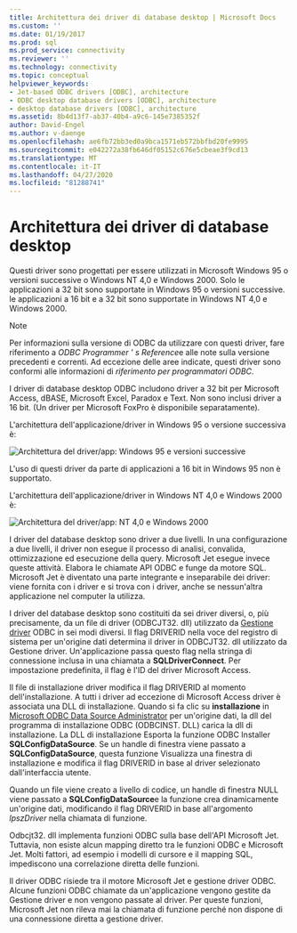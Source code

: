 ```yaml
---
title: Architettura dei driver di database desktop | Microsoft Docs
ms.custom: ''
ms.date: 01/19/2017
ms.prod: sql
ms.prod_service: connectivity
ms.reviewer: ''
ms.technology: connectivity
ms.topic: conceptual
helpviewer_keywords:
- Jet-based ODBC drivers [ODBC], architecture
- ODBC desktop database drivers [ODBC], architecture
- desktop database drivers [ODBC], architecture
ms.assetid: 8b4d13f7-ab37-40b4-a9c6-145e7385352f
author: David-Engel
ms.author: v-daenge
ms.openlocfilehash: ae6fb72bb3ed0a9bca1571eb572bbfbd20fe9995
ms.sourcegitcommit: e042272a38fb646df05152c676e5cbeae3f9cd13
ms.translationtype: MT
ms.contentlocale: it-IT
ms.lasthandoff: 04/27/2020
ms.locfileid: "81288741"
---
```

# <a name="desktop-database-drivers-architecture"></a>Architettura dei driver di database desktop
Questi driver sono progettati per essere utilizzati in Microsoft Windows 95 o versioni successive o Windows NT 4,0 e Windows 2000. Solo le applicazioni a 32 bit sono supportate in Windows 95 o versioni successive. le applicazioni a 16 bit e a 32 bit sono supportate in Windows NT 4,0 e Windows 2000.  
  
> [!NOTE]  
>  Per informazioni sulla versione di ODBC da utilizzare con questi driver, fare riferimento a *ODBC Programmer ' s Reference*e alle note sulla versione precedenti e correnti. Ad eccezione delle aree indicate, questi driver sono conformi alle informazioni di *riferimento per programmatori ODBC*.  
  
 I driver di database desktop ODBC includono driver a 32 bit per Microsoft Access, dBASE, Microsoft Excel, Paradox e Text. Non sono inclusi driver a 16 bit. (Un driver per Microsoft FoxPro è disponibile separatamente).  
  
 L'architettura dell'applicazione/driver in Windows 95 o versione successiva è:  
  
 ![Architettura del driver&#47;app: Windows 95 e versioni successive](../../odbc/microsoft/media/odbcjetarch1.gif "ODBCJetArch1")  
  
 L'uso di questi driver da parte di applicazioni a 16 bit in Windows 95 non è supportato.  
  
 L'architettura dell'applicazione/driver in Windows NT 4,0 e Windows 2000 è:  
  
 ![Architettura del driver&#47;app: NT 4,0 e Windows 2000](../../odbc/microsoft/media/odbcjetarch2.gif "ODBCJetArch2")  
  
 I driver del database desktop sono driver a due livelli. In una configurazione a due livelli, il driver non esegue il processo di analisi, convalida, ottimizzazione ed esecuzione della query. Microsoft Jet esegue invece queste attività. Elabora le chiamate API ODBC e funge da motore SQL. Microsoft Jet è diventato una parte integrante e inseparabile dei driver: viene fornita con i driver e si trova con i driver, anche se nessun'altra applicazione nel computer la utilizza.  
  
 I driver del database desktop sono costituiti da sei driver diversi, o, più precisamente, da un file di driver (ODBCJT32. dll) utilizzato da [Gestione driver](../../odbc/reference/the-driver-manager.md) ODBC in sei modi diversi. Il flag DRIVERID nella voce del registro di sistema per un'origine dati determina il driver in ODBCJT32. dll utilizzato da Gestione driver. Un'applicazione passa questo flag nella stringa di connessione inclusa in una chiamata a **SQLDriverConnect**. Per impostazione predefinita, il flag è l'ID del driver Microsoft Access.  
  
 Il file di installazione driver modifica il flag DRIVERID al momento dell'installazione. A tutti i driver ad eccezione di Microsoft Access driver è associata una DLL di installazione. Quando si fa clic su **installazione** in [Microsoft ODBC Data Source Administrator](../../odbc/admin/odbc-data-source-administrator.md) per un'origine dati, la dll del programma di installazione ODBC (ODBCINST. DLL) carica la dll di installazione. La DLL di installazione Esporta la funzione ODBC Installer **SQLConfigDataSource**. Se un handle di finestra viene passato a **SQLConfigDataSource**, questa funzione Visualizza una finestra di installazione e modifica il flag DRIVERID in base al driver selezionato dall'interfaccia utente.  
  
 Quando un file viene creato a livello di codice, un handle di finestra NULL viene passato a **SQLConfigDataSource**e la funzione crea dinamicamente un'origine dati, modificando il flag DRIVERID in base all'argomento *lpszDriver* nella chiamata di funzione.  
  
 Odbcjt32. dll implementa funzioni ODBC sulla base dell'API Microsoft Jet. Tuttavia, non esiste alcun mapping diretto tra le funzioni ODBC e Microsoft Jet. Molti fattori, ad esempio i modelli di cursore e il mapping SQL, impediscono una correlazione diretta delle funzioni.  
  
 Il driver ODBC risiede tra il motore Microsoft Jet e gestione driver ODBC. Alcune funzioni ODBC chiamate da un'applicazione vengono gestite da Gestione driver e non vengono passate al driver. Per queste funzioni, Microsoft Jet non rileva mai la chiamata di funzione perché non dispone di una connessione diretta a gestione driver.
